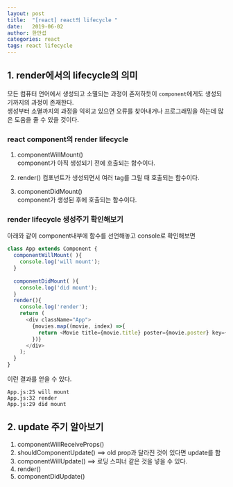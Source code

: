 ```yaml
---
layout: post
title:  "[react] react의 lifecycle "
date:   2019-06-02
author: 한만섭
categories: react
tags: react lifecycle
---
```


## 1. render에서의  lifecycle의 의미 

모든 컴퓨터 언어에서 생성되고 소멸되는 과정이 존저하듯이 `component`에게도 생성되기까지의 과정이 존재한다.  
생성부터 소멸까지의 과정을 익히고 있으면 오류를 찾아내거나 프로그래밍을 하는데 많은 도움을 줄 수 있을 것이다. 

### react component의 render lifecycle

1. componentWillMount()  
component가 아직 생성되기 전에 호출되는 함수이다.  

2. render()
컴포넌트가 생성되면서 여러 tag를 그릴 때 호출되는 함수이다. 

3. componentDidMount()  
component가 생성된 후에 호출되는 함수이다. 



### render lifecycle 생성주기 확인해보기 

아래와 같이 component내부에 함수를 선언해놓고 console로 확인해보면 
```javascript
class App extends Component {
  componentWillMount( ){
    console.log('will mount');
  }
  
  componentDidMount( ){
    console.log('did mount');
  }
  render(){
    console.log('render');
    return (
      <div className="App">
        {movies.map((movie, index) =>{
          return <Movie title={movie.title} poster={movie.poster} key={index}/>
        })}
      </div>
    );
  }
}
```  


이런 결과를 얻을 수 있다. 
```console
App.js:25 will mount
App.js:32 render
App.js:29 did mount
```



## 2. update 주기 알아보기 

1. componentWillReceiveProps()  
2. shouldComponentUpdate()  ==> old prop과 달라진 것이 있다면 update를 함 
3. componentWillUpdate()  ==> 로딩 스피너 같은 것을 넣을 수 있다. 
4. render()  
5. componentDidUpdate()

